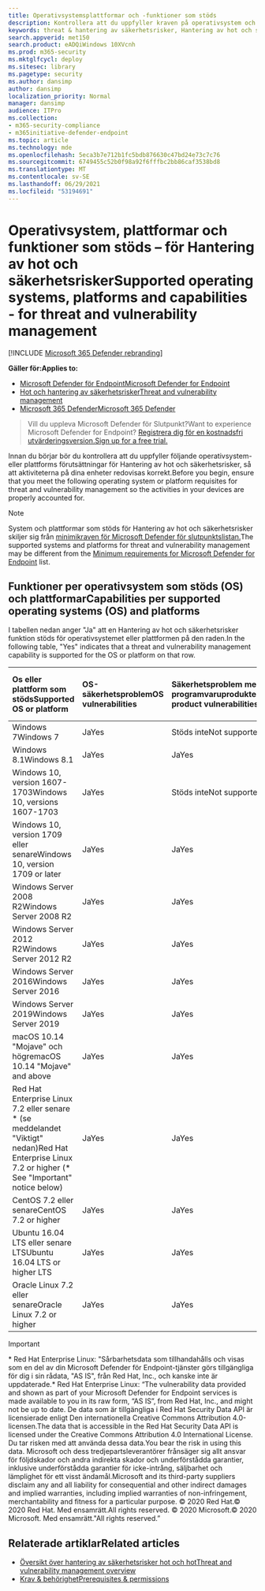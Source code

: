 ```yaml
---
title: Operativsystemsplattformar och -funktioner som stöds
description: Kontrollera att du uppfyller kraven på operativsystem och plattformar för Hantering av hot och säkerhetsrisker, så att aktiviteterna på alla enheter redovisas korrekt.
keywords: threat & hantering av säkerhetsrisker, Hantering av hot och säkerhetsrisker, operating system, platform requirements, prerequisites, Microsoft Defender for Endpoint-tvm supported os, Microsoft Defender for Endpoint-tvm, supported operating systems, supported platforms, linux support, mac support
search.appverid: met150
search.product: eADQiWindows 10XVcnh
ms.prod: m365-security
ms.mktglfcycl: deploy
ms.sitesec: library
ms.pagetype: security
ms.author: dansimp
author: dansimp
localization_priority: Normal
manager: dansimp
audience: ITPro
ms.collection:
- m365-security-compliance
- m365initiative-defender-endpoint
ms.topic: article
ms.technology: mde
ms.openlocfilehash: 5eca3b7e712b1fc5bdb876630c47bd24e73c7c76
ms.sourcegitcommit: 6749455c52b0f98a92f6fffbc2bb86caf3538bd8
ms.translationtype: MT
ms.contentlocale: sv-SE
ms.lasthandoff: 06/29/2021
ms.locfileid: "53194691"
---
```

# <a name="supported-operating-systems-platforms-and-capabilities---for-threat-and-vulnerability-management"></a><span data-ttu-id="77ac8-104">Operativsystem, plattformar och funktioner som stöds – för Hantering av hot och säkerhetsrisker</span><span class="sxs-lookup"><span data-stu-id="77ac8-104">Supported operating systems, platforms and capabilities - for threat and vulnerability management</span></span>

[!INCLUDE [Microsoft 365 Defender rebranding](../../includes/microsoft-defender.md)]

<span data-ttu-id="77ac8-105">**Gäller för:**</span><span class="sxs-lookup"><span data-stu-id="77ac8-105">**Applies to:**</span></span>

- [<span data-ttu-id="77ac8-106">Microsoft Defender för Endpoint</span><span class="sxs-lookup"><span data-stu-id="77ac8-106">Microsoft Defender for Endpoint</span></span>](https://go.microsoft.com/fwlink/?linkid=2154037)
- [<span data-ttu-id="77ac8-107">Hot och hantering av säkerhetsrisker</span><span class="sxs-lookup"><span data-stu-id="77ac8-107">Threat and vulnerability management</span></span>](next-gen-threat-and-vuln-mgt.md)
- [<span data-ttu-id="77ac8-108">Microsoft 365 Defender</span><span class="sxs-lookup"><span data-stu-id="77ac8-108">Microsoft 365 Defender</span></span>](https://go.microsoft.com/fwlink/?linkid=2118804)

><span data-ttu-id="77ac8-109">Vill du uppleva Microsoft Defender för Slutpunkt?</span><span class="sxs-lookup"><span data-stu-id="77ac8-109">Want to experience Microsoft Defender for Endpoint?</span></span> [<span data-ttu-id="77ac8-110">Registrera dig för en kostnadsfri utvärderingsversion.</span><span class="sxs-lookup"><span data-stu-id="77ac8-110">Sign up for a free trial.</span></span>](https://www.microsoft.com/microsoft-365/windows/microsoft-defender-atp?ocid=docs-wdatp-portaloverview-abovefoldlink)

<span data-ttu-id="77ac8-111">Innan du börjar bör du kontrollera att du uppfyller följande operativsystem- eller plattforms förutsättningar för Hantering av hot och säkerhetsrisker, så att aktiviteterna på dina enheter redovisas korrekt.</span><span class="sxs-lookup"><span data-stu-id="77ac8-111">Before you begin, ensure that you meet the following operating system or platform requisites for threat and vulnerability management so the activities in your devices are properly accounted for.</span></span>

>[!NOTE]
><span data-ttu-id="77ac8-112">System och plattformar som stöds för Hantering av hot och säkerhetsrisker skiljer sig från [minimikraven för Microsoft Defender för slutpunktslistan.](minimum-requirements.md)</span><span class="sxs-lookup"><span data-stu-id="77ac8-112">The supported systems and platforms for threat and vulnerability management may be different from the [Minimum requirements for Microsoft Defender for Endpoint](minimum-requirements.md) list.</span></span>

## <a name="capabilities-per-supported-operating-systems-os-and-platforms"></a><span data-ttu-id="77ac8-113">Funktioner per operativsystem som stöds (OS) och plattformar</span><span class="sxs-lookup"><span data-stu-id="77ac8-113">Capabilities per supported operating systems (OS) and platforms</span></span>

<span data-ttu-id="77ac8-114">I tabellen nedan anger "Ja" att en Hantering av hot och säkerhetsrisker funktion stöds för operativsystemet eller plattformen på den raden.</span><span class="sxs-lookup"><span data-stu-id="77ac8-114">In the following table, "Yes" indicates that a threat and vulnerability management capability is supported for the OS or platform on that row.</span></span>

<span data-ttu-id="77ac8-115">Os eller plattform som stöds</span><span class="sxs-lookup"><span data-stu-id="77ac8-115">Supported OS or platform</span></span> | <span data-ttu-id="77ac8-116">OS-säkerhetsproblem</span><span class="sxs-lookup"><span data-stu-id="77ac8-116">OS vulnerabilities</span></span> | <span data-ttu-id="77ac8-117">Säkerhetsproblem med programvaruprodukter</span><span class="sxs-lookup"><span data-stu-id="77ac8-117">Software product vulnerabilities</span></span> | <span data-ttu-id="77ac8-118">Utvärdering av OS-konfiguration</span><span class="sxs-lookup"><span data-stu-id="77ac8-118">OS configuration assessment</span></span> | <span data-ttu-id="77ac8-119">Konfigurationsbedömning av säkerhetskontroller</span><span class="sxs-lookup"><span data-stu-id="77ac8-119">Security controls configuration assessment</span></span> | <span data-ttu-id="77ac8-120">Utvärdering av programvaruproduktkonfiguration</span><span class="sxs-lookup"><span data-stu-id="77ac8-120">Software product configuration assessment</span></span>
:---|:---|:---|:---|:---|:---
<span data-ttu-id="77ac8-121">Windows 7</span><span class="sxs-lookup"><span data-stu-id="77ac8-121">Windows 7</span></span> | <span data-ttu-id="77ac8-122">Ja</span><span class="sxs-lookup"><span data-stu-id="77ac8-122">Yes</span></span> | <span data-ttu-id="77ac8-123">Stöds inte</span><span class="sxs-lookup"><span data-stu-id="77ac8-123">Not supported</span></span> | <span data-ttu-id="77ac8-124">Stöds inte</span><span class="sxs-lookup"><span data-stu-id="77ac8-124">Not supported</span></span> | <span data-ttu-id="77ac8-125">Stöds inte</span><span class="sxs-lookup"><span data-stu-id="77ac8-125">Not supported</span></span> | <span data-ttu-id="77ac8-126">Stöds inte</span><span class="sxs-lookup"><span data-stu-id="77ac8-126">Not supported</span></span>
<span data-ttu-id="77ac8-127">Windows 8.1</span><span class="sxs-lookup"><span data-stu-id="77ac8-127">Windows 8.1</span></span> | <span data-ttu-id="77ac8-128">Ja</span><span class="sxs-lookup"><span data-stu-id="77ac8-128">Yes</span></span> | <span data-ttu-id="77ac8-129">Ja</span><span class="sxs-lookup"><span data-stu-id="77ac8-129">Yes</span></span> | <span data-ttu-id="77ac8-130">Ja</span><span class="sxs-lookup"><span data-stu-id="77ac8-130">Yes</span></span> | <span data-ttu-id="77ac8-131">Ja</span><span class="sxs-lookup"><span data-stu-id="77ac8-131">Yes</span></span>| <span data-ttu-id="77ac8-132">Ja</span><span class="sxs-lookup"><span data-stu-id="77ac8-132">Yes</span></span>
<span data-ttu-id="77ac8-133">Windows 10, version 1607-1703</span><span class="sxs-lookup"><span data-stu-id="77ac8-133">Windows 10, versions 1607-1703</span></span> | <span data-ttu-id="77ac8-134">Ja</span><span class="sxs-lookup"><span data-stu-id="77ac8-134">Yes</span></span>  | <span data-ttu-id="77ac8-135">Stöds inte</span><span class="sxs-lookup"><span data-stu-id="77ac8-135">Not supported</span></span> | <span data-ttu-id="77ac8-136">Stöds inte</span><span class="sxs-lookup"><span data-stu-id="77ac8-136">Not supported</span></span> | <span data-ttu-id="77ac8-137">Stöds inte</span><span class="sxs-lookup"><span data-stu-id="77ac8-137">Not supported</span></span> | <span data-ttu-id="77ac8-138">Stöds inte</span><span class="sxs-lookup"><span data-stu-id="77ac8-138">Not supported</span></span>
<span data-ttu-id="77ac8-139">Windows 10, version 1709 eller senare</span><span class="sxs-lookup"><span data-stu-id="77ac8-139">Windows 10, version 1709 or later</span></span> | <span data-ttu-id="77ac8-140">Ja</span><span class="sxs-lookup"><span data-stu-id="77ac8-140">Yes</span></span> | <span data-ttu-id="77ac8-141">Ja</span><span class="sxs-lookup"><span data-stu-id="77ac8-141">Yes</span></span> | <span data-ttu-id="77ac8-142">Ja</span><span class="sxs-lookup"><span data-stu-id="77ac8-142">Yes</span></span> | <span data-ttu-id="77ac8-143">Ja</span><span class="sxs-lookup"><span data-stu-id="77ac8-143">Yes</span></span> | <span data-ttu-id="77ac8-144">Ja</span><span class="sxs-lookup"><span data-stu-id="77ac8-144">Yes</span></span>
<span data-ttu-id="77ac8-145">Windows Server 2008 R2</span><span class="sxs-lookup"><span data-stu-id="77ac8-145">Windows Server 2008 R2</span></span> | <span data-ttu-id="77ac8-146">Ja</span><span class="sxs-lookup"><span data-stu-id="77ac8-146">Yes</span></span> | <span data-ttu-id="77ac8-147">Ja</span><span class="sxs-lookup"><span data-stu-id="77ac8-147">Yes</span></span> | <span data-ttu-id="77ac8-148">Ja</span><span class="sxs-lookup"><span data-stu-id="77ac8-148">Yes</span></span> | <span data-ttu-id="77ac8-149">Ja</span><span class="sxs-lookup"><span data-stu-id="77ac8-149">Yes</span></span> | <span data-ttu-id="77ac8-150">Ja</span><span class="sxs-lookup"><span data-stu-id="77ac8-150">Yes</span></span>
<span data-ttu-id="77ac8-151">Windows Server 2012 R2</span><span class="sxs-lookup"><span data-stu-id="77ac8-151">Windows Server 2012 R2</span></span> | <span data-ttu-id="77ac8-152">Ja</span><span class="sxs-lookup"><span data-stu-id="77ac8-152">Yes</span></span> | <span data-ttu-id="77ac8-153">Ja</span><span class="sxs-lookup"><span data-stu-id="77ac8-153">Yes</span></span> | <span data-ttu-id="77ac8-154">Ja</span><span class="sxs-lookup"><span data-stu-id="77ac8-154">Yes</span></span> | <span data-ttu-id="77ac8-155">Ja</span><span class="sxs-lookup"><span data-stu-id="77ac8-155">Yes</span></span> | <span data-ttu-id="77ac8-156">Ja</span><span class="sxs-lookup"><span data-stu-id="77ac8-156">Yes</span></span>
<span data-ttu-id="77ac8-157">Windows Server 2016</span><span class="sxs-lookup"><span data-stu-id="77ac8-157">Windows Server 2016</span></span> | <span data-ttu-id="77ac8-158">Ja</span><span class="sxs-lookup"><span data-stu-id="77ac8-158">Yes</span></span> | <span data-ttu-id="77ac8-159">Ja</span><span class="sxs-lookup"><span data-stu-id="77ac8-159">Yes</span></span> | <span data-ttu-id="77ac8-160">Ja</span><span class="sxs-lookup"><span data-stu-id="77ac8-160">Yes</span></span> | <span data-ttu-id="77ac8-161">Ja</span><span class="sxs-lookup"><span data-stu-id="77ac8-161">Yes</span></span> | <span data-ttu-id="77ac8-162">Ja</span><span class="sxs-lookup"><span data-stu-id="77ac8-162">Yes</span></span>
<span data-ttu-id="77ac8-163">Windows Server 2019</span><span class="sxs-lookup"><span data-stu-id="77ac8-163">Windows Server 2019</span></span> | <span data-ttu-id="77ac8-164">Ja</span><span class="sxs-lookup"><span data-stu-id="77ac8-164">Yes</span></span> | <span data-ttu-id="77ac8-165">Ja</span><span class="sxs-lookup"><span data-stu-id="77ac8-165">Yes</span></span> | <span data-ttu-id="77ac8-166">Ja</span><span class="sxs-lookup"><span data-stu-id="77ac8-166">Yes</span></span> | <span data-ttu-id="77ac8-167">Ja</span><span class="sxs-lookup"><span data-stu-id="77ac8-167">Yes</span></span> | <span data-ttu-id="77ac8-168">Ja</span><span class="sxs-lookup"><span data-stu-id="77ac8-168">Yes</span></span>
<span data-ttu-id="77ac8-169">macOS 10.14 "Mojave" och högre</span><span class="sxs-lookup"><span data-stu-id="77ac8-169">macOS 10.14 "Mojave" and above</span></span> | <span data-ttu-id="77ac8-170">Ja</span><span class="sxs-lookup"><span data-stu-id="77ac8-170">Yes</span></span> | <span data-ttu-id="77ac8-171">Ja</span><span class="sxs-lookup"><span data-stu-id="77ac8-171">Yes</span></span> | <span data-ttu-id="77ac8-172">Ja</span><span class="sxs-lookup"><span data-stu-id="77ac8-172">Yes</span></span> | <span data-ttu-id="77ac8-173">Ja</span><span class="sxs-lookup"><span data-stu-id="77ac8-173">Yes</span></span> | <span data-ttu-id="77ac8-174">Ja</span><span class="sxs-lookup"><span data-stu-id="77ac8-174">Yes</span></span> 
<span data-ttu-id="77ac8-175">Red Hat Enterprise Linux 7.2 eller senare \* (se meddelandet "Viktigt" nedan)</span><span class="sxs-lookup"><span data-stu-id="77ac8-175">Red Hat Enterprise Linux 7.2 or higher (\* See "Important" notice below)</span></span> | <span data-ttu-id="77ac8-176">Ja</span><span class="sxs-lookup"><span data-stu-id="77ac8-176">Yes</span></span> | <span data-ttu-id="77ac8-177">Ja</span><span class="sxs-lookup"><span data-stu-id="77ac8-177">Yes</span></span> | <span data-ttu-id="77ac8-178">Ja</span><span class="sxs-lookup"><span data-stu-id="77ac8-178">Yes</span></span> | <span data-ttu-id="77ac8-179">Ja</span><span class="sxs-lookup"><span data-stu-id="77ac8-179">Yes</span></span> | <span data-ttu-id="77ac8-180">Ja</span><span class="sxs-lookup"><span data-stu-id="77ac8-180">Yes</span></span>
<span data-ttu-id="77ac8-181">CentOS 7.2 eller senare</span><span class="sxs-lookup"><span data-stu-id="77ac8-181">CentOS 7.2 or higher</span></span> | <span data-ttu-id="77ac8-182">Ja</span><span class="sxs-lookup"><span data-stu-id="77ac8-182">Yes</span></span> | <span data-ttu-id="77ac8-183">Ja</span><span class="sxs-lookup"><span data-stu-id="77ac8-183">Yes</span></span> | <span data-ttu-id="77ac8-184">Ja</span><span class="sxs-lookup"><span data-stu-id="77ac8-184">Yes</span></span> | <span data-ttu-id="77ac8-185">Ja</span><span class="sxs-lookup"><span data-stu-id="77ac8-185">Yes</span></span> | <span data-ttu-id="77ac8-186">Ja</span><span class="sxs-lookup"><span data-stu-id="77ac8-186">Yes</span></span>
<span data-ttu-id="77ac8-187">Ubuntu 16.04 LTS eller senare LTS</span><span class="sxs-lookup"><span data-stu-id="77ac8-187">Ubuntu 16.04 LTS or higher LTS</span></span> | <span data-ttu-id="77ac8-188">Ja</span><span class="sxs-lookup"><span data-stu-id="77ac8-188">Yes</span></span> | <span data-ttu-id="77ac8-189">Ja</span><span class="sxs-lookup"><span data-stu-id="77ac8-189">Yes</span></span> | <span data-ttu-id="77ac8-190">Ja</span><span class="sxs-lookup"><span data-stu-id="77ac8-190">Yes</span></span> | <span data-ttu-id="77ac8-191">Ja</span><span class="sxs-lookup"><span data-stu-id="77ac8-191">Yes</span></span> | <span data-ttu-id="77ac8-192">Ja</span><span class="sxs-lookup"><span data-stu-id="77ac8-192">Yes</span></span>
<span data-ttu-id="77ac8-193">Oracle Linux 7.2 eller senare</span><span class="sxs-lookup"><span data-stu-id="77ac8-193">Oracle Linux 7.2 or higher</span></span> | <span data-ttu-id="77ac8-194">Ja</span><span class="sxs-lookup"><span data-stu-id="77ac8-194">Yes</span></span> | <span data-ttu-id="77ac8-195">Ja</span><span class="sxs-lookup"><span data-stu-id="77ac8-195">Yes</span></span> | <span data-ttu-id="77ac8-196">Ja</span><span class="sxs-lookup"><span data-stu-id="77ac8-196">Yes</span></span> | <span data-ttu-id="77ac8-197">Ja</span><span class="sxs-lookup"><span data-stu-id="77ac8-197">Yes</span></span> | <span data-ttu-id="77ac8-198">Ja</span><span class="sxs-lookup"><span data-stu-id="77ac8-198">Yes</span></span>

>[!IMPORTANT]
> <span data-ttu-id="77ac8-199">\* Red Hat Enterprise Linux: "Sårbarhetsdata som tillhandahålls och visas som en del av din Microsoft Defender för Endpoint-tjänster görs tillgängliga för dig i sin rådata, "AS IS", från Red Hat, Inc., och kanske inte är uppdaterade.</span><span class="sxs-lookup"><span data-stu-id="77ac8-199">\* Red Hat Enterprise Linux: “The vulnerability data provided and shown as part of your Microsoft Defender for Endpoint services is made available to you in its raw form, “AS IS”, from Red Hat, Inc., and might not be up to date.</span></span> <span data-ttu-id="77ac8-200">De data som är tillgängliga i Red Hat Security Data API är licensierade enligt Den internationella Creative Commons Attribution 4.0-licensen.</span><span class="sxs-lookup"><span data-stu-id="77ac8-200">The data that is accessible in the Red Hat Security Data API is licensed under the Creative Commons Attribution 4.0 International License.</span></span> <span data-ttu-id="77ac8-201">Du tar risken med att använda dessa data.</span><span class="sxs-lookup"><span data-stu-id="77ac8-201">You bear the risk in using this data.</span></span> <span data-ttu-id="77ac8-202">Microsoft och dess tredjepartsleverantörer frånsäger sig allt ansvar för följdskador och andra indirekta skador och underförstådda garantier, inklusive underförstådda garantier för icke-intrång, säljbarhet och lämplighet för ett visst ändamål.</span><span class="sxs-lookup"><span data-stu-id="77ac8-202">Microsoft and its third-party suppliers disclaim any and all liability for consequential and other indirect damages and implied warranties, including implied warranties of non-infringement, merchantability and fitness for a particular purpose.</span></span> <span data-ttu-id="77ac8-203">© 2020 Red Hat.</span><span class="sxs-lookup"><span data-stu-id="77ac8-203">© 2020 Red Hat.</span></span> <span data-ttu-id="77ac8-204">Med ensamrätt.</span><span class="sxs-lookup"><span data-stu-id="77ac8-204">All rights reserved.</span></span> <span data-ttu-id="77ac8-205">© 2020 Microsoft.</span><span class="sxs-lookup"><span data-stu-id="77ac8-205">© 2020 Microsoft.</span></span> <span data-ttu-id="77ac8-206">Med ensamrätt."</span><span class="sxs-lookup"><span data-stu-id="77ac8-206">All rights reserved.”</span></span>

## <a name="related-articles"></a><span data-ttu-id="77ac8-207">Relaterade artiklar</span><span class="sxs-lookup"><span data-stu-id="77ac8-207">Related articles</span></span>

- [<span data-ttu-id="77ac8-208">Översikt över hantering av säkerhetsrisker hot och hot</span><span class="sxs-lookup"><span data-stu-id="77ac8-208">Threat and vulnerability management overview</span></span>](next-gen-threat-and-vuln-mgt.md)
- [<span data-ttu-id="77ac8-209">Krav & behörighet</span><span class="sxs-lookup"><span data-stu-id="77ac8-209">Prerequisites & permissions</span></span>](tvm-prerequisites.md)
